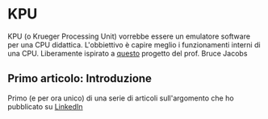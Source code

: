 # KPU
KPU (o Krueger Processing Unit) vorrebbe essere un emulatore software per una CPU didattica. 
L'obbiettivo è capire meglio i funzionamenti interni di una CPU. 
Liberamente ispirato a [questo](https://user.eng.umd.edu/~blj/risc/) progetto del prof. Bruce Jacobs 

## Primo articolo: Introduzione
Primo (e per ora unico) di una serie di articoli sull'argomento che ho pubblicato su [LinkedIn](https://www.linkedin.com/pulse/lunico-modo-per-capire-come-funziona-qualcosa-%25C3%25A8-costruirne-sanna-fezvf/?trackingId=cmKD4VagRtWpAnDPZpLSVw%3D%3D)
